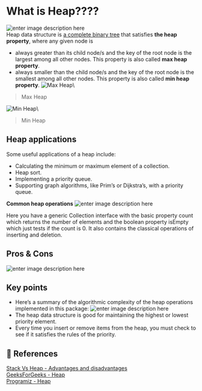 # What is Heap????

![enter image description here](https://miro.medium.com/max/1240/1*bwRWOhFtfK9xdVbpIGOm4A.png)\
Heap data structure is  [a complete binary tree](https://www.programiz.com/dsa/complete-binary-tree)  that satisfies  **the heap property**, where any given node is

-   always greater than its child node/s and the key of the root node is the largest among all other nodes. This property is also called  **max heap property**.
-   always smaller than the child node/s and the key of the root node is the smallest among all other nodes. This property is also called  **min heap property**.
![Max Heap](https://cdn.programiz.com/cdn/farfuture/OTLuUbQZmYPjHkXgmCfzHr8nNCkoi2Je9y9ZzIl1vuI/mtime:1582112622/sites/tutorial2program/files/maxheap_1.png)\

> Max Heap

![Min Heap](https://cdn.programiz.com/cdn/farfuture/tVzREVaraXbOKPPJtMbcQ10N2QkxiAJcNOIfxPYlVR0/mtime:1582112622/sites/tutorial2program/files/minheap_0.png)\
> Min Heap



## Heap applications
Some useful applications of a heap include:
-  Calculating the minimum or maximum element of a collection.
-  Heap sort.
-  Implementing a priority queue.
-  Supporting graph algorithms, like Prim’s or Dijkstra’s, with a priority queue.

**Common heap operations**
![enter image description here](https://i.imgur.com/TFXOclU.png)

Here you have a generic Collection interface with the basic property count which returns the number of elements and the boolean property isEmpty which just tests if the count is 0.
It also contains the classical operations of inserting and deletion.


## Pros & Cons
![enter image description here](https://i.imgur.com/2TwCDpG.png)

## Key points
- Here’s a summary of the algorithmic complexity of the heap operations implemented in this package:
![enter image description here](https://assets.alexandria.raywenderlich.com/books/dsk/images/60c605f35bc4d8eeb918e823645d47529e29ba5ca655516fbde640d3bd7d3c44/original.png)
-  The heap data structure is good for maintaining the highest or lowest priority element.
- Every time you insert or remove items from the heap, you must check to see if it satisfies the rules of the priority.
## 📒 References 
[Stack Vs Heap - Advantages and disadvantages](https://drasticcode.com/stack-vs-heap-what-is-stack/#Advantages_and_disadvantages_of_heap)\
[GeeksForGeeks - Heap](https://www.geeksforgeeks.org/heap-data-structure/)\
[Programiz -  Heap](https://www.programiz.com/dsa/heap-data-structure)
